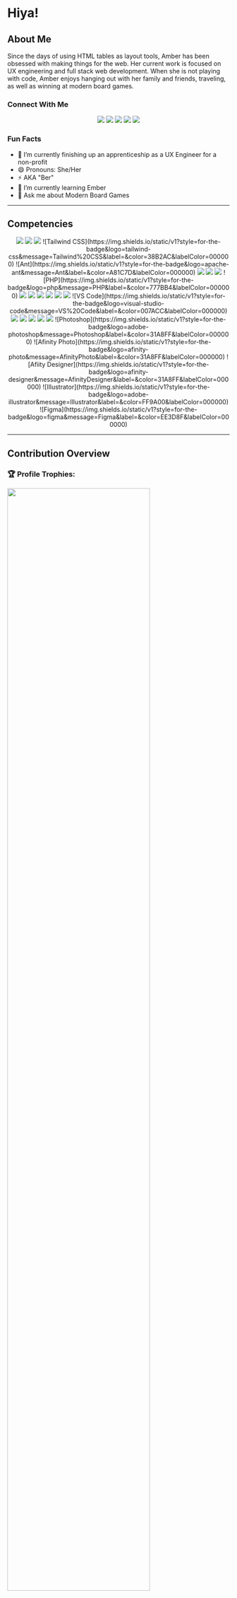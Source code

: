# Hiya!

## About Me

<p>Since the days of using HTML tables as layout tools, Amber has been obsessed with making things for the web. Her current work is focused on UX engineering and full stack web development. When she is not playing with code, Amber enjoys hanging out with her family and friends, traveling, as well as winning at modern board games.</p>

### Connect With Me

<p align="center">
  <a href="mailto:chunn.amber@gmail.com" target="_blank"><img src="https://img.shields.io/badge/-Email-0D1117?style=for-the-badge&logo=gmail&logoColor=F0DB4F"></a>
  <a href="https://www.linkedin.com/in/amberchunn" target="_blank"><img src="https://img.shields.io/badge/-LinkedIn-0D1117?style=for-the-badge&logo=linkedin&logoColor=F0DB4F"></a>
  <a href="https://twitter.com/_AmberChunn" target="_blank"><img src="https://img.shields.io/badge/-Twitter-0D1117?style=for-the-badge&logo=twitter&logoColor=F0DB4F"></a>
    <a href="https://amberchunn.dev" target="_blank"><img src="https://img.shields.io/badge/-Web-0D1117?style=for-the-badge&logo=web&logoColor=F0DB4F"></a>
  <a href="https://www.amazon.com/hz/wishlist/ls/22HEX4PTMC6AW?ref_=wl_share" target="_blank"><img src="https://img.shields.io/badge/Amazon-0D1117?style=for-the-badge&logo=amazon&logoColor=F0DB4F"></a>
</p>

### Fun Facts

- 🔭 I’m currently finishing up an apprenticeship as a UX Engineer for a non-profit
- 😄 Pronouns: She/Her
- ⚡ AKA "Ber"
- 🌱 I’m currently learning Ember
- 💬 Ask me about Modern Board Games

<hr/>

## Competencies

<p align="center">
  <a href="#"><img src="https://img.shields.io/badge/-JavaScript-0D1117?style=flat-square&logo=javascript&logoColor=F0DB4F"></a>
  <a href="#"><img src="https://img.shields.io/badge/-HTML5-0D1117?style=flat-square&logo=html5&logoColor=F0DB4F"></a>
  <a href="#"><img src="https://img.shields.io/badge/-CSS3-0D1117?style=flat-square&logo=css3&logoColor=F0DB4F"></a>
![Tailwind CSS](https://img.shields.io/static/v1?style=for-the-badge&logo=tailwind-css&message=Tailwind%20CSS&label=&color=38B2AC&labelColor=000000)
![Ant](https://img.shields.io/static/v1?style=for-the-badge&logo=apache-ant&message=Ant&label=&color=A81C7D&labelColor=000000)
  <a href="#"><img src="https://img.shields.io/badge/-React-0D1117?style=flat-square&logo=react&logoColor=F0DB4F"></a>
  <a href="#"><img src="https://img.shields.io/badge/-Nodejs-0D1117?style=flat-square&logo=Node.js&logoColor=F0DB4F"></a>
  <a href="#"><img src="https://img.shields.io/badge/-Python-0D1117?style=flat-square&logo=Python&logoColor=F0DB4F"></a>
![PHP](https://img.shields.io/static/v1?style=for-the-badge&logo=php&message=PHP&label=&color=777BB4&labelColor=000000)
  <a href="#"><img src="https://img.shields.io/badge/Bash%20-%230D1117.svg?style=flat-square&logo=gnu-bash&logoColor=F0DB4F"></a>
  <a href="#"><img src="https://img.shields.io/badge/-Git-0D1117?style=flat-square&logo=git&logoColor=F0DB4F"></a>
  <a href="#"><img src="https://img.shields.io/badge/Markdown-%230D1117.svg?style=flat-square&logo=markdown&logoColor=F0DB4F"></a>
  <a href="#"><img src="https://img.shields.io/badge/-PostgreSQL-0D1117?style=flat-square&logo=postgresql&logoColor=F0DB4F"></a>
  <a href="#"><img src="https://img.shields.io/badge/-MySQL-0D1117?style=flat-square&logo=mysql&logoColor=F0DB4F"></a>
  <a href="#"><img src="https://img.shields.io/badge/SQL%20-%230D1117.svg?style=flat-square&logo=amazon-dynamodb&logoColor=F0DB4F"></a>
![VS Code](https://img.shields.io/static/v1?style=for-the-badge&logo=visual-studio-code&message=VS%20Code&label=&color=007ACC&labelColor=000000)
  <a href="#"><img src="https://img.shields.io/badge/-Docker-0D1117?style=flat-square&logo=docker&logoColor=F0DB4F"></a>
  <a href="#"><img src="https://img.shields.io/badge/-Netlify-0D1117?style=flat-square&logo=netlify&logoColor=F0DB4F"></a>
  <a href="#"><img src="https://img.shields.io/badge/-Heroku-0D1117?style=flat-square&logo=heroku&logoColor=F0DB4F"></a>
  <a href="#"><img src="https://img.shields.io/badge/-GitHub-0D1117?style=flat-square&logo=github&logoColor=F0DB4F"></a>
  <a href="#"><img src="https://img.shields.io/badge/-Raspberry%20Pi-0D1117?style=flat-square&logo=Raspberry-Pi&logoColor=F0DB4F"></a>
  ![Photoshop](https://img.shields.io/static/v1?style=for-the-badge&logo=adobe-photoshop&message=Photoshop&label=&color=31A8FF&labelColor=000000)
![Afinity Photo](https://img.shields.io/static/v1?style=for-the-badge&logo=afinity-photo&message=AfinityPhoto&label=&color=31A8FF&labelColor=000000)
![Afiity Designer](https://img.shields.io/static/v1?style=for-the-badge&logo=afinity-designer&message=AfinityDesigner&label=&color=31A8FF&labelColor=000000)
![Illustrator](https://img.shields.io/static/v1?style=for-the-badge&logo=adobe-illustrator&message=Illustrator&label=&color=FF9A00&labelColor=000000)
![Figma](https://img.shields.io/static/v1?style=for-the-badge&logo=figma&message=Figma&label=&color=EE3D8F&labelColor=000000)
</p>

<hr />

<!-- GitHub Contributions Section -->
<!-- Bassed on: https://github.com/amberchunn/github-readme-stats -->

## Contribution Overview

### 🏆 Profile Trophies:

<a href="https://github.com/ryo-ma/github-profile-trophy">
  <img width="80%" src="https://github-profile-trophy.vercel.app/?username=amberchunn&column=8&theme=radical&no-frame=true&no-bg=true&margin-w=10"/>
</a>

### Stats:

![(https://github-readme-stats.vercel.app/api/top-langs/?username=anuraghazra)](https://github-readme-stats.vercel.app/api?username=amberchunn&theme=racical&show_icons=true&count_private=true&layout=compact)

### 👨‍💻 Most Common Languages<sup>\*</sup>:

![(https://github-readme-stats.vercel.app/api/top-langs/?username=anuraghazra)](https://github-profile-summary-cards.vercel.app/api/cards/repos-per-language?username=amberchunn&theme=radical&layout=compact)

### 📈 Activity Graph:

![Recent Activity](https://activity-graph.herokuapp.com/graph?username=amberchunn&theme=radical)

##### <sup>\*</sup> <strong>Please Note:</strong> The most common languages are only a snapshot of technologies used in my public GitHub repositories.
